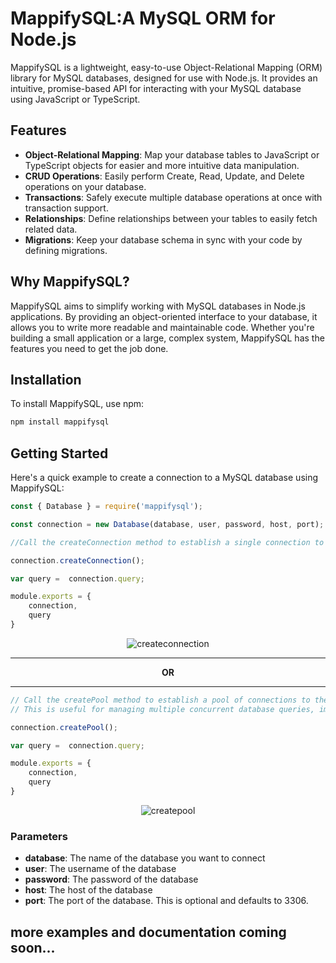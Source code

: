 # MappifySQL:A MySQL ORM for Node.js

MappifySQL is a lightweight, easy-to-use Object-Relational Mapping (ORM) library for MySQL databases, designed for use with Node.js. It provides an intuitive, promise-based API for interacting with your MySQL database using JavaScript or TypeScript.

## Features

- **Object-Relational Mapping**: Map your database tables to JavaScript or TypeScript objects for easier and more intuitive data manipulation.
- **CRUD Operations**: Easily perform Create, Read, Update, and Delete operations on your database.
- **Transactions**: Safely execute multiple database operations at once with transaction support.
- **Relationships**: Define relationships between your tables to easily fetch related data.
- **Migrations**: Keep your database schema in sync with your code by defining migrations.

## Why MappifySQL?

MappifySQL aims to simplify working with MySQL databases in Node.js applications. By providing an object-oriented interface to your database, it allows you to write more readable and maintainable code. Whether you're building a small application or a large, complex system, MappifySQL has the features you need to get the job done.

## Installation

To install MappifySQL, use npm:

```bash
npm install mappifysql
```

## Getting Started

Here's a quick example to create a connection to a MySQL database using MappifySQL:

```javascript
const { Database } = require('mappifysql');

const connection = new Database(database, user, password, host, port);

```

```javascript
//Call the createConnection method to establish a single connection to the database

connection.createConnection();

var query =  connection.query;

module.exports = {
    connection,
    query
}
```

<div align="center">
<img src="https://i.ibb.co/svCRxdZ/createconnection.png" alt="createconnection" border="0">
</div>

---

<div align="center">
<b>OR</b>
</div>

---

```javascript
// Call the createPool method to establish a pool of connections to the database. 
// This is useful for managing multiple concurrent database queries, improving performance.

connection.createPool();

var query =  connection.query;

module.exports = {
    connection,
    query
}

```

<div align="center">
<img src="https://i.ibb.co/pJ5bbFW/createpool.png" alt="createpool" border="0">
</div>

### Parameters
- **database**: The name of the database you want to connect
- **user**: The username of the database
- **password**: The password of the database
- **host**: The host of the database
- **port**: The port of the database. This is optional and defaults to 3306.

## more examples and documentation coming soon...
